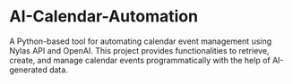 # AI-Calendar-Automation
A Python-based tool for automating calendar event management using Nylas API and OpenAI. This project provides functionalities to retrieve, create, and manage calendar events programmatically with the help of AI-generated data.
